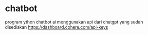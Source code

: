 # chatbot
program ython chatbot ai menggunakan api dari chatgpt yang sudah disediakan https://dashboard.cohere.com/api-keys
